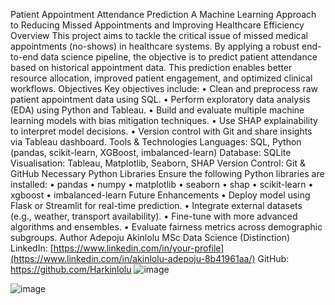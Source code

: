 Patient Appointment Attendance Prediction
A Machine Learning Approach to Reducing Missed Appointments and Improving Healthcare Efficiency
Overview
This project aims to tackle the critical issue of missed medical appointments (no-shows) in healthcare systems. By applying a robust end-to-end data science pipeline, the objective is to predict patient attendance based on historical appointment data. This prediction enables better resource allocation, improved patient engagement, and optimized clinical workflows.
Objectives
Key objectives include:
•	Clean and preprocess raw patient appointment data using SQL.
•	Perform exploratory data analysis (EDA) using Python and Tableau.
•	Build and evaluate multiple machine learning models with bias mitigation techniques.
•	Use SHAP explainability to interpret model decisions.
•	Version control with Git and share insights via Tableau dashboard.
Tools & Technologies
Languages: SQL, Python (pandas, scikit-learn, XGBoost, imbalanced-learn)
Database: SQLite
Visualisation: Tableau, Matplotlib, Seaborn, SHAP
Version Control: Git & GitHub
Necessary Python Libraries
Ensure the following Python libraries are installed:
•	pandas
•	numpy
•	matplotlib
•	seaborn
•	shap
•	scikit-learn
•	xgboost
•	imbalanced-learn
Future Enhancements
•	Deploy model using Flask or Streamlit for real-time prediction.
•	Integrate external datasets (e.g., weather, transport availability).
•	Fine-tune with more advanced algorithms and ensembles.
•	Evaluate fairness metrics across demographic subgroups.
Author
Adepoju Akinlolu
MSc Data Science (Distinction)
LinkedIn: [https://www.linkedin.com/in/your-profile](https://www.linkedin.com/in/akinlolu-adepoju-8b41961aa/)
GitHub: https://github.com/Harkinlolu
![image](https://github.com/user-attachments/assets/f49016a3-95aa-4a5a-8883-ebb2b88d61b2)

![image](https://github.com/user-attachments/assets/49537951-bb3c-4f7d-8b89-83998801a467)
